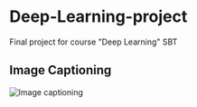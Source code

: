 # Deep-Learning-project
Final project for course "Deep Learning" SBT <br/>
## Image Captioning
![Image captioning](https://miro.medium.com/max/1024/1*vzFwXFJOrg6WRGNsYYT6qg.png)
